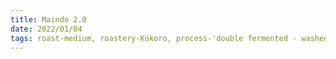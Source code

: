 ```yaml
---
title: Maindo 2.0
date: 2022/01/04
tags: roast-medium, roastery-Kokoro, process-'double fermented - washed', notes-chocolate, notes-caramel, notes-stone fruit, rating-8
---
```

